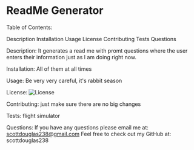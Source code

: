 # ReadMe Generator

  Table of Contents:

  Description
  Installation
  Usage
  License
  Contributing
  Tests
  Questions

  Description: It generates a read me with promt questions where the user enters their information just as I am doing right now.
  
  Installation: All of them at all times

  Usage: Be very very careful, it's rabbit season

  License: ![License](https://img.shields.io/badge/License-Apache-blue.svg "License Badge")

  Contributing: just make sure there are no big changes

  Tests: flight simulator

  Questions: If you have any questions please email me at: scottdouglas238@gmail.com
  Feel free to check out my GitHub at: scottdouglas238

  
